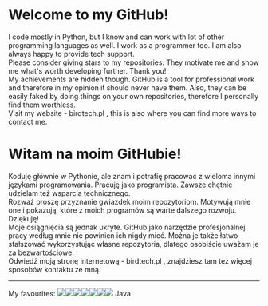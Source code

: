 # Welcome to my GitHub!
I code mostly in Python, but I know and can work with lot of other programming languages as well. I work as a programmer too. I am also always happy to provide tech support.\
Please consider giving stars to my repositories. They motivate me and show me what's worth developing further. Thank you!\
My achievements are hidden though. GitHub is a tool for professional work and therefore in my opinion it should never have them. Also, they can be easily faked by doing things on your own repositories, therefore I personally find them worthless.\
Visit my website - birdtech.pl , this is also where you can find more ways to contact me.

# Witam na moim GitHubie!
Koduję głównie w Pythonie, ale znam i potrafię pracować z wieloma innymi językami programowania. Pracuję jako programista. Zawsze chętnie udzielam też wsparcia technicznego.\
Rozważ proszę przyznanie gwiazdek moim repozytoriom. Motywują mnie one i pokazują, które z moich programów są warte dalszego rozwoju. Dziękuję!\
Moje osiągnięcia są jednak ukryte. GitHub jako narzędzie profesjonalnej pracy według mnie nie powinien ich nigdy mieć. Można je także łatwo sfałszować wykorzystując własne repozytoria, dlatego osobiście uważam je za bezwartościowe. \
Odwiedź moją stronę internetową - birdtech.pl , znajdziesz tam też więcej sposobów kontaktu ze mną.

-----------------------------------------------------------------
My favourites: <img src="https://img.shields.io/badge/Python-FFD43B?style=for-the-badge&logo=python&logoColor=blue"  /><img src="https://img.shields.io/badge/Lua-2C2D72?style=for-the-badge&logo=lua&logoColor=white" /><img src="https://img.shields.io/badge/C%23-239120?style=for-the-badge&logo=c-sharp&logoColor=white" /><img src="https://img.shields.io/badge/.NET-512BD4?style=for-the-badge&logo=dotnet&logoColor=white" /><img src="https://img.shields.io/badge/C%2B%2B-00599C?style=for-the-badge&logo=c%2B%2B&logoColor=white" /><img src="https://img.shields.io/badge/Visual_Studio-5C2D91?style=for-the-badge&logo=visual%20studio&logoColor=white" /><img src="https://img.shields.io/badge/PyCharm-000000.svg?&style=for-the-badge&logo=PyCharm&logoColor=white" /> Java

